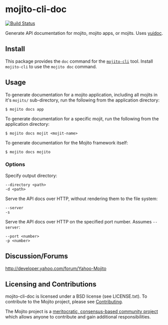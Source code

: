 mojito-cli-doc
==========

[![Build Status](https://travis-ci.org/yahoo/mojito-cli-doc.png?branch=develop)](https://travis-ci.org/yahoo/mojito-cli-doc)

Generate API documentation for mojito, mojito apps, or mojits. Uses [yuidoc](https://github.com/yui/yuidoc).

Install
-------
This package provides the `doc` command for the [`mojito-cli`](https://github.com/yahoo/mojito-cli) tool. Install `mojito-cli` to use the `mojito doc` command.

Usage
-----
To generate documentation for a mojito application, including all mojits in it's `mojits/` sub-directory, run the following from the application directory:

    $ mojito docs app

To generate documentation for a specific mojit, run the following from the application directory:

    $ mojito docs mojit <mojit-name>

To generate documentation for the Mojito framework itself:

    $ mojito docs mojito

### Options
Specify output directory:

    --directory <path>
    -d <path>

Serve the API docs over HTTP, without rendering them to the file system:

    --server
    -s

Serve the API docs over HTTP on the specified port number. Assumes `--server`:

    --port <number>
    -p <number>


Discussion/Forums
-----------------

http://developer.yahoo.com/forum/Yahoo-Mojito

Licensing and Contributions
---------------------------

mojito-cli-doc is licensed under a BSD license (see LICENSE.txt). To contribute to the Mojito project, please see [Contributing](https://github.com/yahoo/mojito/wiki/Contributing-Code-to-Mojito).

The Mojito project is a [meritocratic, consensus-based community project](https://github.com/yahoo/mojito/wiki/Governance-Model) which allows anyone to contribute and gain additional responsibilities.
